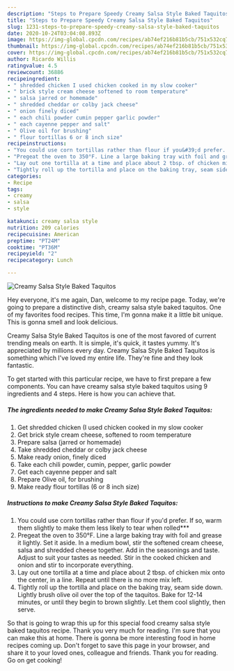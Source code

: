 ```yaml
---
description: "Steps to Prepare Speedy Creamy Salsa Style Baked Taquitos"
title: "Steps to Prepare Speedy Creamy Salsa Style Baked Taquitos"
slug: 1231-steps-to-prepare-speedy-creamy-salsa-style-baked-taquitos
date: 2020-10-24T03:04:08.893Z
image: https://img-global.cpcdn.com/recipes/ab74ef216b81b5cb/751x532cq70/creamy-salsa-style-baked-taquitos-recipe-main-photo.jpg
thumbnail: https://img-global.cpcdn.com/recipes/ab74ef216b81b5cb/751x532cq70/creamy-salsa-style-baked-taquitos-recipe-main-photo.jpg
cover: https://img-global.cpcdn.com/recipes/ab74ef216b81b5cb/751x532cq70/creamy-salsa-style-baked-taquitos-recipe-main-photo.jpg
author: Ricardo Willis
ratingvalue: 4.5
reviewcount: 36886
recipeingredient:
- " shredded chicken I used chicken cooked in my slow cooker"
- " brick style cream cheese softened to room temperature"
- " salsa jarred or homemade"
- " shredded cheddar or colby jack cheese"
- " onion finely diced"
- " each chili powder cumin pepper garlic powder"
- " each cayenne pepper and salt"
- " Olive oil for brushing"
- " flour tortillas 6 or 8 inch size"
recipeinstructions:
- "You could use corn tortillas rather than flour if you&#39;d prefer. If so, warm them slightly to make them less likely to tear when rolled***"
- "Pregeat the oven to 350°F. Line a large baking tray with foil and grease it lightly. Set it aside. In a medium bowl, stir the softened cream cheese, salsa and shredded cheese together. Add in the seasonings and taste. Adjust to suit your tastes as needed. Stir in the cooked chicken and onion and stir to incorporate everything."
- "Lay out one tortilla at a time and place about 2 tbsp. of chicken mix onto the center, in a line. Repeat until there is no more mix left."
- "Tightly roll up the tortilla and place on the baking tray, seam side down. Lightly brush olive oil over the top of the taquitos. Bake for 12-14 minutes, or until they begin to brown slightly. Let them cool slightly, then serve."
categories:
- Recipe
tags:
- creamy
- salsa
- style

katakunci: creamy salsa style 
nutrition: 209 calories
recipecuisine: American
preptime: "PT24M"
cooktime: "PT36M"
recipeyield: "2"
recipecategory: Lunch

---
```



![Creamy Salsa Style Baked Taquitos](https://img-global.cpcdn.com/recipes/ab74ef216b81b5cb/751x532cq70/creamy-salsa-style-baked-taquitos-recipe-main-photo.jpg)

Hey everyone, it's me again, Dan, welcome to my recipe page. Today, we're going to prepare a distinctive dish, creamy salsa style baked taquitos. One of my favorites food recipes. This time, I'm gonna make it a little bit unique. This is gonna smell and look delicious.



Creamy Salsa Style Baked Taquitos is one of the most favored of current trending meals on earth. It is simple, it's quick, it tastes yummy. It's appreciated by millions every day. Creamy Salsa Style Baked Taquitos is something which I've loved my entire life. They're fine and they look fantastic.


To get started with this particular recipe, we have to first prepare a few components. You can have creamy salsa style baked taquitos using 9 ingredients and 4 steps. Here is how you can achieve that.

<!--inarticleads1-->

##### The ingredients needed to make Creamy Salsa Style Baked Taquitos:

1. Get  shredded chicken (I used chicken cooked in my slow cooker
1. Get  brick style cream cheese, softened to room temperature
1. Prepare  salsa (jarred or homemade)
1. Take  shredded cheddar or colby jack cheese
1. Make ready  onion, finely diced
1. Take  each chili powder, cumin, pepper, garlic powder
1. Get  each cayenne pepper and salt
1. Prepare  Olive oil, for brushing
1. Make ready  flour tortillas (6 or 8 inch size)




<!--inarticleads2-->

##### Instructions to make Creamy Salsa Style Baked Taquitos:

1. You could use corn tortillas rather than flour if you&#39;d prefer. If so, warm them slightly to make them less likely to tear when rolled***
1. Pregeat the oven to 350°F. Line a large baking tray with foil and grease it lightly. Set it aside. In a medium bowl, stir the softened cream cheese, salsa and shredded cheese together. Add in the seasonings and taste. Adjust to suit your tastes as needed. Stir in the cooked chicken and onion and stir to incorporate everything.
1. Lay out one tortilla at a time and place about 2 tbsp. of chicken mix onto the center, in a line. Repeat until there is no more mix left.
1. Tightly roll up the tortilla and place on the baking tray, seam side down. Lightly brush olive oil over the top of the taquitos. Bake for 12-14 minutes, or until they begin to brown slightly. Let them cool slightly, then serve.




So that is going to wrap this up for this special food creamy salsa style baked taquitos recipe. Thank you very much for reading. I'm sure that you can make this at home. There is gonna be more interesting food in home recipes coming up. Don't forget to save this page in your browser, and share it to your loved ones, colleague and friends. Thank you for reading. Go on get cooking!

